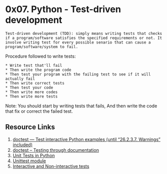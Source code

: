 # 0x07. Python - Test-driven development
	Test-driven development (TDD): simply means writing tests that checks if a program/software satisfies the specified requirements or not. It involve writing test for every possible senario that can cause a program/software/system to fail.

Procedure followed to write tests:

	* Write test that'll fail
	* Then write the program code
	* Then test your program with the failing test to see if it will actually fail
	* Then write correct tests
	* Then test your code
	* Then write more codes
	* Then write more tests

Note: You should start by writing tests that fails, And then write the code that fix or correct the failed test.
 
## Resource Links
1. [doctest — Test interactive Python examples (until “26.2.3.7. Warnings” included)](https://docs.python.org/3/library/doctest.html)
2. [doctest – Testing through documentation](https://pymotw.com/3/doctest/)
3. [Unit Tests in Python](https://www.youtube.com/watch?v=1Lfv5tUGsn8)
4. [Unittest module](https://www.youtube.com/watch?v=6tNS--WetLI)
5. [Interactive and Non-interactive tests](https://mattermost.com/blog/testing-python-understanding-doctest-and-unittest/)
